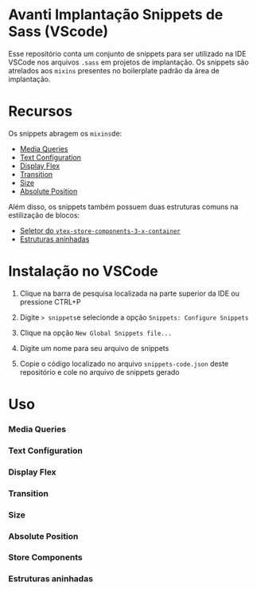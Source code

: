 # Avanti Implantação Snippets de Sass (VScode)

Esse repositório conta um conjunto de snippets para ser utilizado na IDE VSCode nos arquivos `.sass` em projetos de implantação. Os snippets são atrelados aos `mixins` presentes no boilerplate padrão da área de implantação.

# Recursos

Os snippets abragem os `mixins`de:

- [Media Queries](#media-queries)
- [Text Configuration](#text-configuration)
- [Display Flex](#display-flex)
- [Transition](#transition)
- [Size](size)
- [Absolute Position](#aboslute-position)

Além disso, os snippets também possuem duas estruturas comuns na estilização de blocos: 

- [Seletor do `vtex-store-components-3-x-container`](#store-components)
- [Estruturas aninhadas](#estruturas-aninhadas)

# Instalação no VSCode

1. Clique na barra de pesquisa localizada na parte superior da IDE ou pressione CTRL+P

2. Digite `> snippets`e selecionde a opção `Snippets: Configure Snippets`

3. Clique na opção `New Global Snippets file...`

4. Digite um nome para seu arquivo de snippets

5. Copie o código localizado no arquivo `snippets-code.json` deste repositório e cole no arquivo de snippets gerado

# Uso

### Media Queries

### Text Configuration

### Display Flex

### Transition

### Size

### Absolute Position

### Store Components

### Estruturas aninhadas
